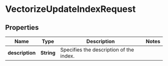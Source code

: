 

# VectorizeUpdateIndexRequest


## Properties

| Name | Type | Description | Notes |
|------------ | ------------- | ------------- | -------------|
|**description** | **String** | Specifies the description of the index. |  |



